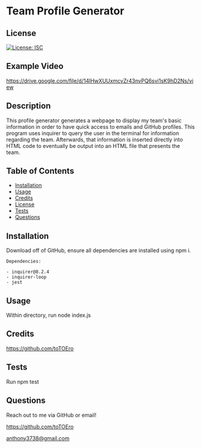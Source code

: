 # Team Profile Generator

  
  ## License

  [![License: ISC](https://img.shields.io/badge/License-ISC-blue.svg)](https://opensource.org/licenses/ISC)
  
  ## Example Video
  
  https://drive.google.com/file/d/14IHwXUUxmcvZr43nvPQ6svi1sK9hD2Ns/view

  ## Description

  This profile generator generates a webpage to display my team's basic information in order to have quick access to emails and GitHub profiles. This program uses inquirer to query the user in the terminal for information regarding the team. Afterwards, that information is inserted directly into HTML code to eventually be output into an HTML file that presents the team.

  ## Table of Contents 

  
  - [Installation](#installation)
  - [Usage](#usage)
  - [Credits](#credits)
  - [License](#license)   
  - [Tests](#tests)
  - [Questions](#questions)
  

  ## Installation

  Download off of GitHub, ensure all dependencies are installed using npm i.

    Dependencies:

    - inquirer@8.2.4
    - inquirer-loop
    - jest


## Usage

Within directory, run node index.js
  

## Credits

https://github.com/toTOEro 
  
## Tests

Run npm test 

## Questions
  
Reach out to me via GitHub or email! 

https://github.com/toTOEro

anthony3738@gmail.com
  
  